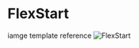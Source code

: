 # FlexStart
iamge template reference
![FlexStart](https://github.com/Seem1019/FlexStart/assets/69488791/72d48dbf-76bf-460e-80f8-2ca161e440b2)
